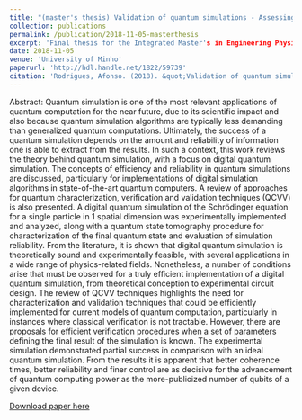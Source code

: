 ```yaml
---
title: "(master's thesis) Validation of quantum simulations - Assessing efficiency and reliability in experimental implementations"
collection: publications
permalink: /publication/2018-11-05-masterthesis
excerpt: 'Final thesis for the Integrated Master's in Engineering Physics.'
date: 2018-11-05
venue: 'University of Minho'
paperurl: 'http://hdl.handle.net/1822/59739'
citation: 'Rodrigues, Afonso. (2018). &quot;Validation of quantum simulations.&quot; <i>University of Minho</i>.'
---
```


Abstract: Quantum simulation is one of the most relevant applications of quantum computation for the near future, due to its scientific impact and also because quantum simulation algorithms are typically less demanding than generalized quantum computations. Ultimately, the success of a quantum simulation depends on the amount and reliability of information one is able to extract from the results. In such a context, this work reviews the theory behind quantum simulation, with a focus on digital quantum simulation. The concepts of efficiency and reliability in quantum simulations are discussed, particularly for implementations of digital simulation algorithms in state-of-the-art quantum computers. A review of approaches for quantum characterization, verification and validation techniques (QCVV) is also presented. A digital quantum simulation of the Schrödinger equation for a single particle in 1 spatial dimension was experimentally implemented and analyzed, along with a quantum state tomography procedure for characterization of the final quantum state and evaluation of simulation reliability. From the literature, it is shown that digital quantum simulation is theoretically sound and experimentally feasible, with several applications in a wide range of physics-related fields. Nonetheless, a number of conditions arise that must be observed for a truly efficient implementation of a digital quantum simulation, from theoretical conception to experimental circuit design. The review of QCVV techniques highlights the need for characterization and validation techniques that could be efficiently implemented for current models of quantum computation, particularly in instances where classical verification is not tractable. However, there are proposals for efficient verification procedures when a set of parameters defining the final result of the simulation is known. The experimental simulation demonstrated partial success in comparison with an ideal quantum simulation. From the results it is apparent that better coherence times, better reliability and finer control are as decisive for the advancement of quantum computing power as the more-publicized number of qubits of a given device.

[Download paper here](http://hdl.handle.net/1822/59739)